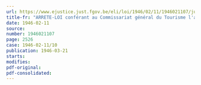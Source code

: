 ```yaml
---
url: https://www.ejustice.just.fgov.be/eli/loi/1946/02/11/1946021107/justel
title-fr: "ARRETE-LOI conférant au Commissariat général du Tourisme l'application et l'exécution de l'arrêté royal du 26 août 1935 sur le statut de l'hôtellerie"
date: 1946-02-11
source:
number: 1946021107
page: 2526
case: 1946-02-11/10
publication: 1946-03-21
starts:
modifies:
pdf-original:
pdf-consolidated:
---
```


